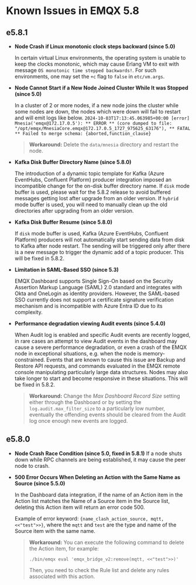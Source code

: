 # Known Issues in EMQX 5.8

## e5.8.1

- **Node Crash if Linux monotonic clock steps backward (since 5.0)**

  In certain virtual Linux environments, the operating system is unable to keep the clocks monotonic,
  which may cause Erlang VM to exit with message `OS monotonic time stepped backwards!`.
  For such environments, one may set the `+c` flag to `false` in `etc/vm.args`.

- **Node Cannot Start if a New Node Joined Cluster While It was Stopped (since 5.0)**

  In a cluster of 2 or more nodes, if a new node joins the cluster while some nodes are down, the nodes which were down will fail to restart and will emit logs like below.
  `2024-10-03T17:13:45.063985+00:00 [error] Mnesia('emqx@172.17.0.5'): ** ERROR ** (core dumped to file: "/opt/emqx/MnesiaCore.emqx@172.17.0.5_1727_975625_63176"), ** FATAL ** Failed to merge schema: {aborted,function_clause}`

  > **Workaround:**
  > Delete the `data/mnesia` directory and restart the node.

  <!-- https://emqx.atlassian.net/browse/EMQX-12290 -->

- **Kafka Disk Buffer Directory Name (since 5.8.0)**

  The introduction of a dynamic topic template for Kafka (Azure EventHubs, Confluent Platform) producer integration imposed an incompatible change for the on-disk buffer directory name.
  If `disk` mode buffer is used, please wait for the 5.8.2 release to avoid buffered messages getting lost after upgrade from an older version.
  If `hybrid` mode buffer is used, you will need to manually clean up the old directories after upgrading from an older version.

  <!-- https://emqx.atlassian.net/browse/EMQX-13248 -->

- **Kafka Disk Buffer Resume (since 5.8.0)**

  If `disk` mode buffer is used, Kafka (Azure EventHubs, Confluent Platform) producers will not automatically start sending data from disk to Kafka after node restart. The sending will be triggered only after there is a new message to trigger the dynamic add of a topic producer.
  This will be fixed in 5.8.2.

  <!-- https://emqx.atlassian.net/browse/EMQX-13242 -->

- **Limitation in SAML-Based SSO (since 5.3)**

  EMQX Dashboard supports Single Sign-On based on the Security Assertion Markup Language (SAML) 2.0 standard and integrates with Okta and OneLogin as identity providers. However, the SAML-based SSO currently does not support a certificate signature verification mechanism and is incompatible with Azure Entra ID due to its complexity.

- **Performance degradation viewing Audit events (since 5.4.0)**

  When Audit log is enabled and specific Audit events are recently logged, in rare cases an attempt to view Audit events in the dashboard may cause a severe performance degradation, or even a crash of the EMQX node in exceptional situations, e.g. when the node is memory-constrained. Events that are known to cause this issue are Backup and Restore API requests, and commands evaluated in the EMQX remote console manipulating particularly large data structures. Nodes may also take longer to start and become responsive in these situations.
  This will be fixed in 5.8.2.

  > **Workaround:**
  > Change the _Max Dashboard Record Size_ setting either through the Dashboard or by setting the `log.audit.max_filter_size` to a particularly low number, eventually the offending events should be cleared from the Audit log once enough new events are logged.

## e5.8.0

- **Node Crash Race Condition (since 5.0, fixed in 5.8.1)**
  If a node shuts down while RPC channels are being established, it may cause the peer node to crash.

- **500 Error Occurs When Deleting an Action with the Same Name as Source (since 5.5.0)**

  In the Dashboard data integration, if the name of an Action item in the Action list matches the Name of a Source item in the Source list, deleting this Action item will return an error code 500.

  Example of error keyword: `{name_clash_action_source, mqtt, <<"test">>}`, where the `mqtt` and `test` are the type and name of the Source item with the same name.

  >**Workaround:** You can execute the following command to delete the Action item, for example:
  >
  >```
  >./bin/emqx eval 'emqx_bridge_v2:remove(mqtt, <<"test">>)'
  >```
  >Then, you need to check the Rule list and delete any rules associated with this action.
